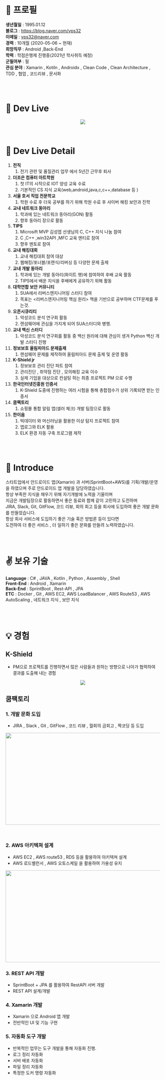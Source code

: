 

# :bust_in_silhouette: 프로필
**생년월일** :  1995.01.12 <br/>
**블로그** : https://blog.naver.com/vps32 <br/>
**이메일** : vps32@naver.com<br/>
**경력** : 10개월 (2020-05-06 ~ 현재) <br/>
**희망직무** : Android ,Back-End <br/>
**학력** : 학점은행제 진행중(2021년 학사취득 예정) <br/>
**군필여부** : 필 <br/>
**관심 분야** : Xamarin , Kotiln , Androidx , Clean Code , Clean Architecture , TDD , 협업 , 코드리뷰 , 문서화

<br/>
<br/>

# :rocket: Dev Live

<p align="center">
  <img src="https://user-images.githubusercontent.com/52993842/110642161-189fdd00-81f6-11eb-8078-d9478e0e526d.png">
</p> 
<br/>

# :mag_right: Dev Live Detail


1. **전직** 
    1. 전기 관련 및 품질관리 업무 에서 5년간 근무후 퇴사
2. **더조은 컴퓨터 아트학원** 
    1. 첫 IT의 시작으로 IOT 양성 교육 수료
    2. 기본적인 CS 지식 교육(web,android,java,c,c++,database 등 )
3. **서울 호서 직업 전문학교** 
    1. 학원 수료 후 더욱 공부를 하기 위해 학원 수료 후 사이버 해킹 보안과 진학
4. **교내 네트워크 동아리**
    1. 학과에 있는 네트워크 동아리(GON) 활동
    2. 향후 동아리 장으로 활동
5. **TIPS**  
    1. Microsift MVP 김성엽 선생님의 C, C++ 지식 나눔 참여
    2. C ,C++ ,win32API ,MFC 교육 멘티로 참여
    3. 향후 멘토로 참여
7. **교내 해킹대회** 
    1. 교내 해킹대회 참여 대상
    2. 웹해킹/포너블/포렌식/리버싱 등 다양한 문제 출제
8. **교내 개발 동아리** 
    1. 학과에 있는 개발 동아리(화이트 햇)에 참여하여 후배 교육 활동
    2. TIPS에서 배운 지식을 후배에게 공유하기 위해 활동
8. **대학연합 보안 커뮤니티** 
    1. SUA에서 리버스엔지니어링 스터디 참여
    2. 목표는 <리버스엔지니어링 핵심 원리> 책을 기반으로 공부하며 CTF문제를 푸는것.
9. **오픈시큐리티** 
    1. 악성코드 분석 연구회 활동
    2. 렌섬웨어에 관심을 가지게 되어 SUA스터디와 병행.
10. **교내 백신 스터디** 
    1. 악성코드 분석 연구회를 활동 중 백신 원리에 대해 관심이 생겨 Python 백신 개발 스터디 진행
11. **정보보호 올림피아드 문제출제** 
    1. 렌섬웨어 문제를 제작하여 올림피아드 문제 출제 및 운영 활동
12. **K-Shield jr** 
    1. 정보보호 관리 진단 파트 참여
    2. 관리진단 , 취약점 진단 , 모의해킹 교육 이수
    3. 실제 기업을 대상으로 컨설팅 하는 최종 프로젝트 PM 으로 수행
13. **한국인터넷진흥원 인증서** 
    1. K-Shield 도중에 진행하는 여러 시험을 통해 총합점수가 상위 기록되면 받는 인증서
14. **쿰팩토리**
    1. 쇼핑몰 통합 알림 앱(셀러 체크) 개발 팀장으로 활동
15. **한이음** 
    1. 빅데이터 와 머신러닝을 활용한 이상 탐지 프로젝트 참여
    2. 앱로그와 ELK 활용
    3. ELK 환경 자동 구축 프로그램 제작
<br/>
<br/>

# :running: Introduce
스타트업에서 안드로이드 앱(Xamarin) 과 서버(SprintBoot+AWS)를 기획/개발/운영을 하였으며 주로 안드로이드 앱 개발을 담당하였습니다. <br/>
항상 부족한 지식을 채우기 위해 자기개발에 노력을 기울이며 <br/>
지금은 개발팀장으로 활동하면서 좋은 동료와 함께 같이 고민하고 도전하며 <br/>
JIRA, Slack, Git, GitFlow, 코드 리뷰, 회의 회고 등을 회사에 도입하여 좋은 개발 문화를 만들었습니다. <br/>
항상 회사 서비스에 도입하기 좋은 기술 혹은 방법론 등이 있다면 <br/>
도전하여 더 좋은 서비스 , 더 일하기 좋은 문화를 만들려 노력하였습니다. <br/>


<br/>
<br/>

# :v: 보유 기술
**Language** : C# , JAVA , Kotlin , Python , Assembly , Shell  <br/>
**Front-End** : Android , Xamarin <br/>
**Back-End** : SprintBoot , Rest-API , JPA <br/>
**ETC** :  Docker , Git , AWS EC2, AWS LoadBalancer , AWS Route53 , AWS AutoScaling , 네트워크 지식 , 보안 지식  <br/>

<br/>
<br/>

# :bulb: 경험
## K-Shield
- PM으로 프로젝트를 진행하면서 많은 사람들과 원하는 방향으로 나아가 협력하여 결과를 도출해 내는 경험
<p align="center">
  <img src="https://user-images.githubusercontent.com/52993842/110572859-95eb3380-819d-11eb-8593-3c82212ec44a.png">
</p> 

## 쿰팩토리
### 1. 개발 문화 도입
- JIRA , Slack , Git , GitFlow , 코드 리뷰 , 월회의 금회고 , 짝코딩 등 도입
<p align="center">
  <img src="https://user-images.githubusercontent.com/52993842/110573860-5e7d8680-819f-11eb-9bd9-66da6ca60b62.png" width="800" height="300">
</p> 

<br/>

### 2. AWS 아키텍쳐 설계
- AWS EC2 , AWS route53 , RDS 등을 활용하여 아키텍쳐 설계
- AWS 로드벨런서 , AWS 오토스케일 을 활용하여 가용성 유지
<p align="center">
  <img src="https://user-images.githubusercontent.com/52993842/110573970-9258ac00-819f-11eb-8c25-89ab90f6fee4.png" width="800" height="300">
</p> 

### 3. REST API 개발
- SprintBoot + JPA 를 활용하여 RestAPI 서버 개발
- REST API 설계/개발

### 4. Xamarin 개발
- Xamarin 으로 Android 앱 개발
- 전반적인 UI 및 기능 구현

### 5. 자동화 도구 개발
- 반복적인 업무는 도구 개발을 통해 자동화 진행.
- 로그 정리 자동화
- 서버 배포 자동화
- 파일 정리 자동화
- 특정한 도커 명령 자동화
<br/>
<br/>



